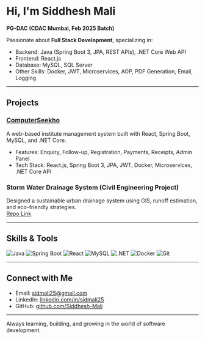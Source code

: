 # Hi, I'm Siddhesh Mali

**PG-DAC (CDAC Mumbai, Feb 2025 Batch)**

Passionate about **Full Stack Development**, specializing in:  
- Backend: Java (Spring Boot 3, JPA, REST APIs), .NET Core Web API  
- Frontend: React.js  
- Database: MySQL, SQL Server  
- Other Skills: Docker, JWT, Microservices, AOP, PDF Generation, Email, Logging  

---

## Projects

### [ComputerSeekho](https://github.com/Siddhesh-Mali/ComputerSeekho)  
A web-based institute management system built with React, Spring Boot, MySQL, and .NET Core.  
- Features: Enquiry, Follow-up, Registration, Payments, Receipts, Admin Panel  
- Tech Stack: React.js, Spring Boot 3, JPA, JWT, Docker, Microservices, .NET Core API  

### Storm Water Drainage System (Civil Engineering Project)  
Designed a sustainable urban drainage system using GIS, runoff estimation, and eco-friendly strategies.  
[Repo Link](https://github.com/Siddhesh-Mali)  

---

## Skills & Tools

![Java](https://img.shields.io/badge/Java-21-blue?style=for-the-badge&logo=openjdk)
![Spring Boot](https://img.shields.io/badge/Spring%20Boot-3-brightgreen?style=for-the-badge&logo=springboot)
![React](https://img.shields.io/badge/React-JS-blue?style=for-the-badge&logo=react)
![MySQL](https://img.shields.io/badge/MySQL-8-orange?style=for-the-badge&logo=mysql)
![.NET](https://img.shields.io/badge/.NET%20Core-8.0-purple?style=for-the-badge&logo=dotnet)
![Docker](https://img.shields.io/badge/Docker-Containerization-blue?style=for-the-badge&logo=docker)
![Git](https://img.shields.io/badge/Git-VersionControl-red?style=for-the-badge&logo=git)

---

## Connect with Me
- Email: [sidmali25@gmail.com](mailto:sidmali25@gmail.com)  
- LinkedIn: [linkedin.com/in/sidmali25](https://www.linkedin.com/in/sidmali25/)  
- GitHub: [github.com/Siddhesh-Mali](https://github.com/Siddhesh-Mali)

---

Always learning, building, and growing in the world of software development.
